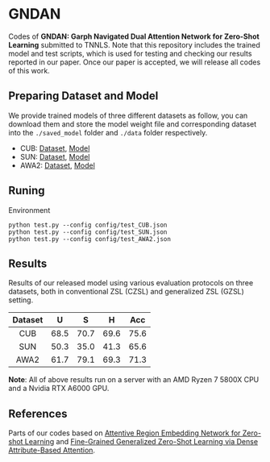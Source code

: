 # GNDAN
Codes of **GNDAN: Garph Navigated Dual Attention Network for Zero-Shot Learning** submitted to TNNLS. Note that this repository includes the trained model and test scripts, which is used for testing and checking our results reported in our paper. Once our paper is accepted, we will release all codes of this work.

## Preparing Dataset and Model
We provide trained models of three different datasets as follow, you can download them and store the model weight file and corresponding dataset into the `./saved_model` folder and `./data` folder respectively.
* CUB: [Dataset](http://www.vision.caltech.edu/visipedia/CUB-200-2011.html), [Model](https://drive.google.com/file/d/1RmA_mx-V7LaaqJ2cjbEefPOX9pSwGG8x/view?usp=sharing)
* SUN: [Dataset](http://cs.brown.edu/~gmpatter/sunattributes.html), [Model](https://drive.google.com/file/d/16n3_9T-l7ks5KYxMAyBQgW5msCZbaT44/view?usp=sharing)
* AWA2: [Dataset](http://cvml.ist.ac.at/AwA2/), [Model](https://drive.google.com/file/d/1y0hxUl5cRIoJJFXu3efb0RSwSVV0yw54/view?usp=sharing)

## Runing
Environment

```
python test.py --config config/test_CUB.json
python test.py --config config/test_SUN.json
python test.py --config config/test_AWA2.json
```

## Results
Results of our released model using various evaluation protocols on three datasets, both in conventional ZSL (CZSL) and generalized ZSL (GZSL) setting.

| Dataset | U | S | H | Acc |
| :-----: | :-----: | :-----: | :-----: | :-----: |
| CUB | 68.5 | 70.7 | 69.6 | 75.6 |
| SUN | 50.3 | 35.0 | 41.3 | 65.6 |
| AWA2 | 61.7 | 79.1 | 69.3 | 71.3 |

**Note**: All of above results run on a server with an AMD Ryzen 7 5800X CPU and a Nvidia RTX A6000 GPU.

## References
Parts of our codes based on [Attentive Region Embedding Network for Zero-shot Learning](https://github.com/gsx0/Attentive-Region-Embedding-Network-for-Zero-shot-Learning) and [Fine-Grained Generalized Zero-Shot Learning via Dense Attribute-Based Attention](https://github.com/hbdat/cvpr20_DAZLE).